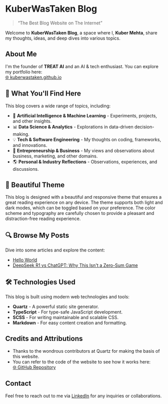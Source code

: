 # KuberWasTaken Blog

> “The Best Blog Website on The Internet”

Welcome to **KuberWasTaken Blog**, a space where I, **Kuber Mehta**, share my thoughts, ideas, and deep dives into various topics.

## About Me
I'm the founder of **TREAT AI** and an AI & tech enthusiast. You can explore my portfolio here:  
[🌐 kuberwastaken.github.io](https://kuberwastaken.github.io/)

## 📖 What You'll Find Here
This blog covers a wide range of topics, including:
- 🚀 **Artificial Intelligence & Machine Learning** - Experiments, projects, and other insights.
- 📊 **Data Science & Analytics** - Explorations in data-driven decision-making.
- 💡 **Tech & Software Engineering** - My thoughts on coding, frameworks, and innovations.
- 💼 **Entrepreneurship & Business** - My views and observations about business, marketing, and other domains.
- 🌎 **Personal & Industry Reflections** - Observations, experiences, and discussions.

## 🌈 Beautiful Theme
This blog is designed with a beautiful and responsive theme that ensures a great reading experience on any device. The theme supports both light and dark modes, which can be toggled based on your preference. The color scheme and typography are carefully chosen to provide a pleasant and distraction-free reading experience.

## 🔍 Browse My Posts
Dive into some articles and explore the content:
- [Hello World](https://kuberwastaken.github.io/blog/HelloWorld)
- [DeepSeek R1 vs ChatGPT: Why This Isn't a Zero-Sum Game](https://kuberwastaken.github.io/blog/AI/DeepSeek-R1-vs-ChatGPT-Why-This-Isn't-a-Zero-Sum-Game)

## 🛠️ Technologies Used
This blog is built using modern web technologies and tools:
- **Quartz** - A powerful static site generator.
- **TypeScript** - For type-safe JavaScript development.
- **SCSS** - For writing maintainable and scalable CSS.
- **Markdown** - For easy content creation and formatting.

## Credits and Attributions
- Thanks to the wondrous contributors at Quartz for making the basis of this website.
- You can refer to the code of the website to see how it works here:  
  [🌐 GitHub Repository](https://github.com/Kuberwastaken/blog)

## Contact
Feel free to reach out to me via [LinkedIn](https://www.linkedin.com/in/kubermehta/) for any inquiries or collaborations.